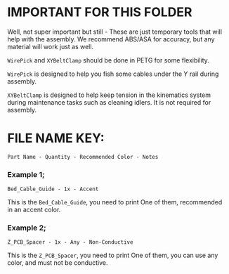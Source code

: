 # IMPORTANT FOR THIS FOLDER
Well, not super important but still - These are just temporary tools that will help with the assembly. We recommend ABS/ASA for accuracy, but any material will work just as well.

`WirePick` and `XYBeltClamp` should be done in PETG for some flexibility.

`WirePick` is designed to help you fish some cables under the Y rail during assembly.

`XYBeltClamp` is designed to help keep tension in the kinematics system during maintenance tasks such as cleaning idlers. It is not required for assembly.

# FILE NAME KEY:
`Part Name - Quantity - Recommended Color - Notes`

### Example 1;
`Bed_Cable_Guide - 1x - Accent`  

This is the `Bed_Cable_Guide`, you need to print One of them, recommended in an accent color.

### Example 2;
`Z_PCB_Spacer - 1x - Any - Non-Conductive`

This is the `Z_PCB_Spacer`, you need to print One of them, you can use any color, and must not be conductive.